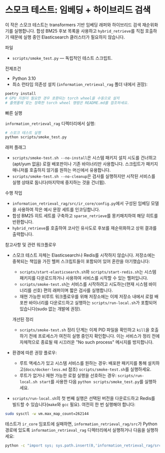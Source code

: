 # 스모크 테스트: 임베딩 + 하이브리드 검색

이 작은 스모크 테스트는 transformers 기반 임베딩 래퍼와 하이브리드 검색 재순위화기를 실행합니다. 합성 BM25 후보 목록을 사용하고 `hybrid_retrieve`를 직접 호출하기 때문에 실행 중인 Elasticsearch 클러스터가 필요하지 않습니다.

파일
- `scripts/smoke_test.py` — 독립적인 테스트 스크립트.

전제조건
- Python 3.10
- 최소 런타임 의존성 설치 (`information_retrieval_rag` 폴더 내에서 권장):

```bash
poetry install
# GPU 지원이 필요한 경우 호환되는 torch wheel을 수동으로 설치
# 플랫폼에 맞는 정확한 torch wheel 명령은 README.md를 참조하세요.
```

빠른 실행

`information_retrieval_rag` 디렉터리에서 실행:

```bash
# 스모크 테스트 실행
python scripts/smoke_test.py
```

래퍼 플래그
- `scripts/smoke-test.sh --no-install`은 시스템 패키지 설치 시도를 건너뛰고(apt/yum 없음) 로컬 배포판이나 기존 바이너리만 사용합니다. 스크립트가 패키지 매니저를 호출하지 않기를 원하는 머신에서 유용합니다.
- `scripts/smoke-test.sh --no-cleanup`은 검사를 실행하지만 시작된 서비스를 실행 상태로 둡니다(마지막에 중지하는 것을 건너뜀).

수행 작업
- `information_retrieval_rag/src/ir_core/config.py`에서 구성된 임베딩 모델을 사용하여 작은 예시 문장 세트를 인코딩합니다.
- 합성 BM25 히트 세트를 구축하고 `sparse_retrieve`를 몽키패치하여 해당 히트를 반환합니다.
- `hybrid_retrieve`를 호출하여 코사인 유사도로 후보를 재순위화하고 상위 결과를 출력합니다.

참고사항 및 관련 워크플로우
- 스모크 테스트 자체는 Elasticsearch나 Redis를 시작하지 않습니다. 저장소에는 중복되는 책임을 가진 헬퍼 스크립트들이 포함되어 있어 혼란을 야기했습니다:
  - `scripts/start-elasticsearch.sh`와 `scripts/start-redis.sh`는 시스템 패키지를 다운로드하거나 사용하여 서비스를 시작할 수 있는 헬퍼입니다.
  - `scripts/smoke-test.sh`는 서비스를 시작하려고 시도하는(현재 시스템 바이너리를 선호) 편의 래퍼이며 짧은 검사를 실행합니다.
  - 재현 가능한 비루트 워크플로우를 위해 저장소에는 이제 저장소 내에서 로컬 배포판 바이너리를 다운로드하고 실행하는 `scripts/run-local.sh`가 포함되어 있습니다(sudo 없는 개발에 권장).

  개선된 정리
  - `scripts/smoke-test.sh` 정리 단계는 이제 PID 파일을 확인하고 `kill`을 호출하기 전에 프로세스가 여전히 실행 중인지 확인합니다. 이는 서비스가 정리 전에 자체적으로 종료될 때 시끄러운 "No such process" 메시지를 방지합니다.

- 환경에 따른 권장 플로우:
  - 루트 액세스가 있고 시스템 서비스를 원하는 경우: 배포판 패키지를 통해 설치하고(`docs/docker-less.md` 참조) `scripts/smoke-test.sh`를 실행하세요.
  - 루트가 없거나 재현 가능한 로컬 실행을 선호하는 경우: `scripts/run-local.sh start`를 사용한 다음 `python scripts/smoke_test.py`를 실행하세요.

- `scripts/run-local.sh`의 첫 번째 실행은 선택된 버전을 다운로드하고 Redis를 빌드할 수 있습니다(`make`와 `gcc` 필요). 여전히 한 번 실행해야 합니다:

```bash
sudo sysctl -w vm.max_map_count=262144
```

테스트가 `ir_core` 임포트에 실패하면, `information_retrieval_rag/src`가 Python 경로에 있도록 `information_retrieval_rag` 디렉터리에서 실행하거나 다음을 실행하세요:

```bash
python -c "import sys; sys.path.insert(0,'information_retrieval_rag/src'); import scripts.smoke_test;"
```
